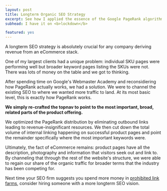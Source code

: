 ```yaml
---
layout: post
title: Longterm Organic SEO Strategy
excerpt: See how I applied the essence of the Google PageRank algorithm to re-engineer the layout of the page and the nav.
subhead: I have it on <b>lockdown</b>

featured: yes
---
```


A longterm SEO strategy is absolutely crucial for any company deriving revenue from an eCommerce stack. 

One of my largest clients had a unique problem: individual SKU pages were performing well but broader keyword pages listing the SKUs were not. There was lots of money on the table and we got to thinking. 

After spending time on Google's Webmaster Academy and reconsidiering how PageRank actually works, we had a solution. We were to channel the existing SEO to where we wanted more traffic to land. At its most basic level, this is exactly how PageRank works.

**We simply re-crafted the topnav to point to the most important, broad, related parts of the product offering.**

We optimized the PageRank distribution by eliminating outbound links leading to revenue-insignificant resources. We then cut down the total volume of internal linking happening on successful product pages and point the remainder specifically where the most important keywords were.

Ultimately, the fact of eCommerce remains: product pages have all the description, photography and information that visitors seek out and link to. By channeling that through the rest of the website's structure, we were able to regain our share of the organic traffic for broader terms that the industry has been competing for. 

Next time your SEO firm suggests you spend more money in [prohibited link farms](https://support.google.com/webmasters/answer/66356?hl=en), consider hiring someone with a more longterm SEO vision. 

